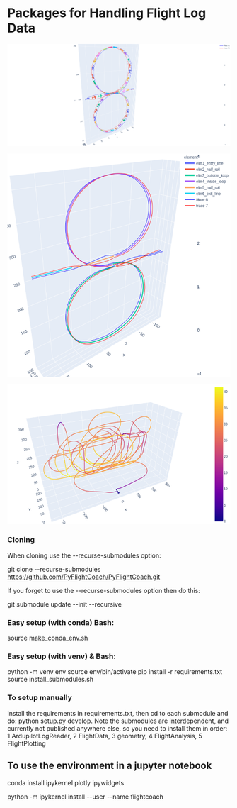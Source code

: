 # Packages for Handling Flight Log Data

![alt text](https://github.com/PyFlightCoach/PyFlightCoach/blob/main/goodvertical8.png?raw=true)

![alt text](https://github.com/PyFlightCoach/PyFlightCoach/blob/main/vertical_8_dtw.png?raw=true)

![alt text](https://github.com/PyFlightCoach/PyFlightCoach/blob/main/FAI_P21.png?raw=true)


### Cloning
When cloning use the --recurse-submodules option:

git clone --recurse-submodules https://github.com/PyFlightCoach/PyFlightCoach.git

If you forget to use the --recurse-submodules option then do this:

git submodule update --init --recursive

### Easy setup (with conda) Bash:

source make_conda_env.sh

### Easy setup (with venv) & Bash:

python -m venv env
source env/bin/activate
pip install -r requirements.txt
source install_submodules.sh

### To setup manually

install the requirements in requirements.txt, then cd to each submodule and do: python setup.py develop.
Note the submodules are interdependent, and currently not published anywhere else, so you need to install them in order:
1 ArdupilotLogReader,
2 FlightData,
3 geometry,
4 FlightAnalysis,
5 FlightPlotting


## To use the environment in a jupyter notebook

conda install ipykernel plotly ipywidgets

python -m ipykernel install --user --name flightcoach
